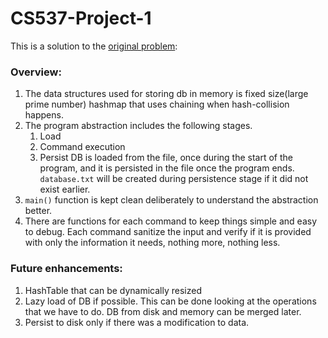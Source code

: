# CS537-Project-1


This is a solution to the [original problem](https://github.com/remzi-arpacidusseau/ostep-projects/tree/master/initial-kv):

### Overview:
1. The data structures used for storing db in memory is fixed size(large prime number) hashmap that uses chaining when hash-collision happens.
2. The program abstraction includes the following stages.
    1. Load
    2. Command execution
    3. Persist
DB is loaded from the file, once during the start of the program, and it is persisted in the file once the program ends. `database.txt` will be created during persistence stage if it did not exist earlier.
3. `main()` function is kept clean deliberately to understand the abstraction better.
4. There are functions for each command to keep things simple and easy to debug. Each command sanitize the input and verify if it is provided with only the information it needs, nothing more, nothing less.


### Future enhancements:
1. HashTable that can be dynamically resized
2. Lazy load of DB if possible. This can be done looking at the operations that we have to do. DB from disk and memory can be merged later.
3. Persist to disk only if there was a modification to data.
